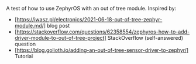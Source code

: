 A test of how to use ZephyrOS with an out of tree module.  Inspired by:

* [https://iwasz.pl/electronics/2021-06-18-out-of-tree-zephyr-module.md/] blog post
* [https://stackoverflow.com/questions/62358554/zephyros-how-to-add-driver-module-to-out-of-tree-project] StackOverflow (self-answered) question
* [https://blog.golioth.io/adding-an-out-of-tree-sensor-driver-to-zephyr/] Tutorial

